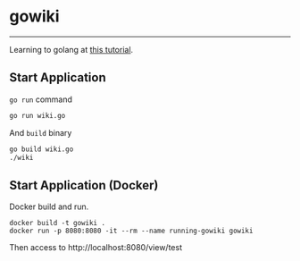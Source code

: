 # gowiki
-------------
Learning to golang at [this tutorial](https://golang.org/doc/articles/wiki/).



## Start Application

`go run` command

```bash
go run wiki.go
```



And `build` binary

```bash
go build wiki.go
./wiki
```



## Start Application (Docker)

Docker build and run.

```
docker build -t gowiki .
docker run -p 8080:8080 -it --rm --name running-gowiki gowiki
```

Then access to
http://localhost:8080/view/test